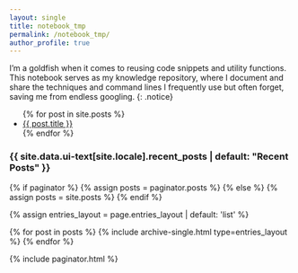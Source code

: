 ```yaml
---
layout: single
title: notebook_tmp
permalink: /notebook_tmp/
author_profile: true
---
```


I’m a goldfish when it comes to reusing code snippets and utility functions. This notebook serves as my knowledge repository, where I document and share the techniques and command lines I frequently use but often forget, saving me from endless googling.
{: .notice}

<ul>
  {% for post in site.posts %}
    <li>
      <a href="{{ post.url }}">{{ post.title }}</a>
    </li>
  {% endfor %}
</ul> 

<h3 class="archive__subtitle">{{ site.data.ui-text[site.locale].recent_posts | default: "Recent Posts" }}</h3>

{% if paginator %}
  {% assign posts = paginator.posts %}
{% else %}
  {% assign posts = site.posts %}
{% endif %}

{% assign entries_layout = page.entries_layout | default: 'list' %}
<div class="entries-{{ entries_layout }}">
  {% for post in posts %}
    {% include archive-single.html type=entries_layout %}
  {% endfor %}
</div>

{% include paginator.html %}

